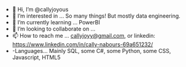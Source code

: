 - 👋 Hi, I’m @callyjoyous
- 👀 I’m interested in ... So many things! But mostly data engineering. 
- 🌱 I’m currently learning ... PowerBI
- 💞️ I’m looking to collaborate on ... 
- 📫 How to reach me ... callyjoyy@gmail.com, or linkedin: https://www.linkedin.com/in/cally-nabours-69a651232/
- -Languages... Mainly SQL, some C#, some Python, some CSS, Javascript, HTML5

<!---
callyjoyous/callyjoyous is a ✨ special ✨ repository because its `README.md` (this file) appears on your GitHub profile.
You can click the Preview link to take a look at your changes.
--->

